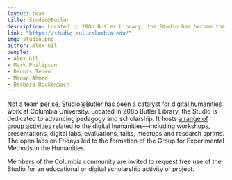 ```yaml
---
layout: team
title: Studio@Butler
description: Located in 208b Butler Library, the Studio has become the meeting place of choice for Digital Humanities communities at Columbia University.
link: "https://studio.cul.columbia.edu/" 
img: studio.png
author: Alex Gil
people:
- Alex Gil
- Mark Philipson
- Dennis Tenen
- Manan Ahmed
- Barbara Rockenbach
---
```


Not a team per se, Studio@Butler has been a catalyst for digital humanities work at Columbia University. Located in 208b Butler Library, the Studio is dedicated to advancing pedagogy and scholarship. It hosts <a href="https://studio.cul.columbia.edu/">a range of group activities</a> related to the digital humanities—including workshops, presentations, digital labs, evaluations, talks, meetups and research sprints. The open labs on Fridays led to the formation of the Group for Experimental Methods in the Humanities.

Members of the Columbia community are invited to request free use of the Studio for an educational or digital scholarship activity or project. 